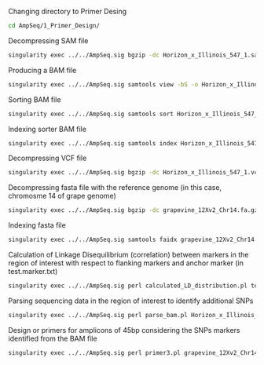 Changing directory to Primer Desing
```bash
cd AmpSeq/1_Primer_Design/
```
Decompressing SAM file
```bash
singularity exec ../../AmpSeq.sig bgzip -dc Horizon_x_Illinois_547_1.sam.gz > Horizon_x_Illinois_547_1.sam
```
Producing a BAM file
```bash
singularity exec ../../AmpSeq.sig samtools view -bS -o Horizon_x_Illinois_547_1.bam Horizon_x_Illinois_547_1.sam
```
Sorting BAM file
```bash
singularity exec ../../AmpSeq.sig samtools sort Horizon_x_Illinois_547_1.bam -o Horizon_x_Illinois_547_1.sorted.bam
```
Indexing sorter BAM file
```bash
singularity exec ../../AmpSeq.sig samtools index Horizon_x_Illinois_547_1.sorted.bam
```
Decompressing VCF file
```bash
singularity exec ../../AmpSeq.sig bgzip -dc Horizon_x_Illinois_547_1.vcf.gz > Horizon_x_Illinois_547_1.vcf
```
Decompressing fasta file with the reference genome (in this case, chromosme 14 of grape genome)
```bash
singularity exec ../../AmpSeq.sig bgzip -dc grapevine_12Xv2_Chr14.fa.gz > grapevine_12Xv2_Chr14.fa
```
Indexing fasta file
```bash
singularity exec ../../AmpSeq.sig samtools faidx grapevine_12Xv2_Chr14.fa
```
Calculation of Linkage Disequilibrium (correlation) between markers in the region of interest with respect to flanking markers and anchor marker (in test.marker.txt)
```bash
singularity exec ../../AmpSeq.sig perl calculated_LD_distribution.pl test_marker.txt Horizon_x_Illinois_547_1.vcf
```
Parsing sequencing data in the region of interest to identify additional SNPs
```bash
singularity exec ../../AmpSeq.sig perl parse_bam.pl Horizon_x_Illinois_547_1.sorted.bam grapevine_12Xv2_Chr14.fa test_marker.txt_statistic.out 1e-15
```
Design or primers for amplicons of 45bp considering the SNPs markers identified from the BAM file
```bash
singularity exec ../../AmpSeq.sig perl primer3.pl grapevine_12Xv2_Chr14.fa selected_sites 22
```
